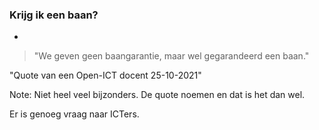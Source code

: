 ### Krijg ik een baan?

-

>"We geven geen baangarantie, maar wel gegarandeerd een baan." 


"Quote van een Open-ICT docent 25-10-2021"

Note:
Niet heel veel bijzonders. De quote noemen en dat is het dan wel.

Er is genoeg vraag naar ICTers. 